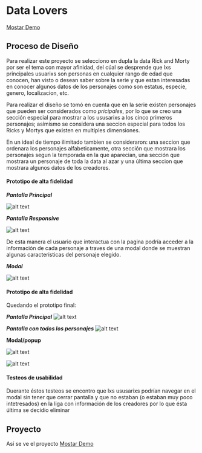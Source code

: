 # Data Lovers

[Mostar Demo](https://rickymorty.now.sh/#)

## Proceso de Diseño
Para realizar este proyecto se selecciono en dupla la data Rick and Morty por ser el tema con mayor afinidad, del cúal se desprende que lxs principales usuarixs son personas en cualquier rango de edad que conocen, han visto o desean saber sobre la serie y que estan interesadas en conocer algunos datos de los personajes  como son estatus, especie, genero, localizacion, etc.

Para realizar el diseño se tomó en cuenta que en la serie existen personajes que pueden ser considerados como *pricipales*, por lo que se creo una sección especial para mostrar a los ususarixs a los cinco primeros personajes; asímismo se considera una seccion especial para todos los Ricks y Mortys que existen en multiples dimensiones.

En un ideal de tiempo ilimitado tambien se consideraron: una seccion que ordenara los personajes alfabeticamente, otra sección que mostrara los personajes segun la temporada en la que aparecian, una sección que mostrara un personaje de toda la data al azar y una última seccion que mostrara algunos datos de los creadores.

#### Prototipo de alta fidelidad

**_Pantalla Principal_**

![alt text](https://raw.githubusercontent.com/PazKarina/CDMX009-Data-Lovers/master/sketch/pantallaPrincipal.jpeg)

**_Pantalla Responsive_**

![alt text](https://raw.githubusercontent.com/PazKarina/CDMX009-Data-Lovers/master/sketch/vertical.jpeg)


De esta manera el usuario que interactua con la pagina podría acceder a la información de cada personaje a traves de una modal donde se muestran algunas caracteristicas del personaje elegido. 

**_Modal_**

![alt text](https://raw.githubusercontent.com/PazKarina/CDMX009-Data-Lovers/master/sketch/card.jpeg)

#### Prototipo de alta fidelidad

Quedando el prototipo final:

**_Pantalla Principal_**
![alt text](https://raw.githubusercontent.com/PazKarina/CDMX009-Data-Lovers/master/sketch/prototypePrincipal.jpg)

**_Pantalla con todos los personajes_**
![alt text](https://raw.githubusercontent.com/PazKarina/CDMX009-Data-Lovers/master/sketch/prototypeTodos.jpg)

**Modal/popup**

![alt text](https://raw.githubusercontent.com/PazKarina/CDMX009-Data-Lovers/master/sketch/prototypeModal.jpg)

![alt text](https://raw.githubusercontent.com/PazKarina/CDMX009-Data-Lovers/master/sketch/prototypeModal1.jpg)

#### Testeos de usabilidad

Duerante éstos testeos se encontro que lxs ususarixs podrían navegar en el modal sin tener que cerrar pantalla y que no estaban (o estaban muy poco intetresados) en la liga con información de los creadores por lo que ésta última se decidio eliminar

## Proyecto

Así se ve el proyecto [Mostar Demo](https://rickymorty.now.sh/#)
